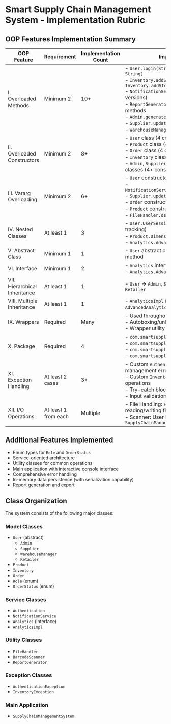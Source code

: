 # Smart Supply Chain Management System - Implementation Rubric

## OOP Features Implementation Summary

| OOP Feature | Requirement | Implementation Count | Implementation Details |
|-------------|-------------|---------------------|------------------------|
| I. Overloaded Methods | Minimum 2 | 10+ | - `User.login(String)` and `User.login(String, String)`<br>- `Inventory.addStock(Product, int)` and `Inventory.addStock(Object...)`<br>- `NotificationService.sendLowStockAlert()` (3 versions)<br>- `ReportGenerator.generateInventoryReport()` methods<br>- `Admin.generateSystemReport()` methods<br>- `Supplier.updateProductPrice()` methods<br>- `WarehouseManager.allocateSpace()` methods |
| II. Overloaded Constructors | Minimum 2 | 8+ | - `User` class (4 constructors)<br>- `Product` class (4 constructors)<br>- `Order` class (4 constructors)<br>- `Inventory` class (2 constructors)<br>- `Admin`, `Supplier`, `WarehouseManager`, `Retailer` classes (4+ constructors each) |
| III. Vararg Overloading | Minimum 2 | 6+ | - `User` constructor with varargs for contact methods<br>- `NotificationService.sendLowStockAlert(Object...)`<br>- `Supplier.updateProductPrices(Object...)`<br>- `Order` constructor with varargs<br>- `Product` constructor with varargs for attributes<br>- `FileHandler.deleteFiles(String...)` |
| IV. Nested Classes | At least 1 | 3 | - `User.UserSession` (static inner class for session tracking)<br>- `Product.Dimensions` (static nested class)<br>- `Analytics.AdvancedAnalytics` (nested interface) |
| V. Abstract Class | Minimum 1 | 1 | - `User` abstract class with abstract `hasPermission()` method |
| VI. Interface | Minimum 1 | 2 | - `Analytics` interface<br>- `Analytics.AdvancedAnalytics` nested interface |
| VII. Hierarchical Inheritance | At least 1 | 1 | - `User` → `Admin`, `Supplier`, `WarehouseManager`, `Retailer` |
| VIII. Multiple Inheritance | At least 1 | 1 | - `AnalyticsImpl` implements both `Analytics` and `AdvancedAnalytics` interfaces |
| IX. Wrappers | Required | Many | - Used throughout: `Integer`, `Double`, `Boolean` objects<br>- Autoboxing/unboxing with collections and maps<br>- Wrapper utility methods |
| X. Package | Required | 4 | - `com.smartsupply.model`<br>- `com.smartsupply.service`<br>- `com.smartsupply.util`<br>- `com.smartsupply.exception` |
| XI. Exception Handling | At least 2 cases | 3+ | - Custom `AuthenticationException` for login/user management errors<br>- Custom `InventoryException` for inventory operations<br>- Try-catch blocks for file operations<br>- Input validation with exception handling |
| XII. I/O Operations | At least 1 from each | Multiple | - File Handling: `FileHandler` methods for reading/writing files<br>- Scanner: User input handling in `SupplyChainManagementSystem` |

## Additional Features Implemented

- Enum types for `Role` and `OrderStatus`
- Service-oriented architecture
- Utility classes for common operations
- Main application with interactive console interface
- Comprehensive error handling
- In-memory data persistence (with serialization capability)
- Report generation and export

## Class Organization

The system consists of the following major classes:

### Model Classes
- `User` (abstract)
  - `Admin`
  - `Supplier`
  - `WarehouseManager`
  - `Retailer`
- `Product`
- `Inventory`
- `Order`
- `Role` (enum)
- `OrderStatus` (enum)

### Service Classes
- `Authentication`
- `NotificationService`
- `Analytics` (interface)
- `AnalyticsImpl`

### Utility Classes
- `FileHandler`
- `BarcodeScanner`
- `ReportGenerator`

### Exception Classes
- `AuthenticationException`
- `InventoryException`

### Main Application
- `SupplyChainManagementSystem`